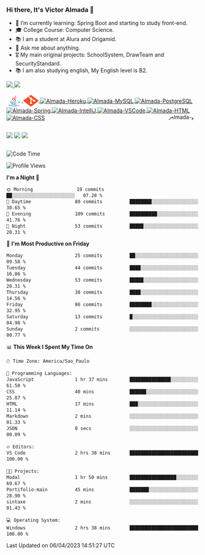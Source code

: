 ### Hi there, It's Victor Almada 👋


- 🌱 I’m currently learning: Spring Boot and starting to study front-end.
- 🎓 College Course: Computer Science.
- 📚  I am a student at Alura and Origamid.
- 💬 Ask me about anything.
- 🎖 My main original projects: SchoolSystem, DrawTeam and SecurityStandard.
- 📚 I am also studying english, My English level is B2.
 
<div>
<a href="https://github.com/Almadavic">
<img height="180em" src="https://github-readme-stats.vercel.app/api?username=Almadavic&showw_icons=true&theme=dark&include_all_commits=true&count_private=true">
<img height="180em" src="https://github-readme-stats.vercel.app/api/top-langs/?username=Almadavic&layout=compact&langs_count=16&theme=dracula">
</div>

<div style="display: inline_block"><br>
  <img align="center" alt="Almada-Java" height="30" width="40" src="https://raw.githubusercontent.com/devicons/devicon/master/icons/java/java-original.svg">
  <img align="center" alt="Almada-Git" height="30" width="40" src="https://raw.githubusercontent.com/devicons/devicon/master/icons/git/git-original.svg">
  <img align="center" alt="Almada-Heroku" height="30" width="40" src="https://cdn.jsdelivr.net/gh/devicons/devicon/icons/heroku/heroku-plain-wordmark.svg" />             
  <img align="center" alt="Almada-MySQL" height="30" width="40" src="https://cdn.jsdelivr.net/gh/devicons/devicon/icons/mysql/mysql-original-wordmark.svg" />
  <img align="center" alt="Almada-PostgreSQL" height="30" width="40" src="https://cdn.jsdelivr.net/gh/devicons/devicon/icons/postgresql/postgresql-plain-wordmark.svg" />
  <img align="center" alt="Almada-Spring" height="30" width="40" src="https://cdn.jsdelivr.net/gh/devicons/devicon/icons/spring/spring-original-wordmark.svg" />
   <img align="center" alt="Almada-IntelliJ" height="30" width="40" src="https://cdn.jsdelivr.net/gh/devicons/devicon/icons/intellij/intellij-original.svg" />
   <img align="center" alt="Almada-VSCode" height="30" width="40" src="https://cdn.jsdelivr.net/gh/devicons/devicon/icons/vscode/vscode-original.svg" />
   <img align="center" alt="Almada-HTML" height="30" width="40" src="https://cdn.jsdelivr.net/gh/devicons/devicon/icons/html5/html5-original.svg" />
   <img align="center" alt="Almada-CSS" height="30" width="40" src="https://cdn.jsdelivr.net/gh/devicons/devicon/icons/css3/css3-original.svg" />
  <img align="right" alt="Almada-pic" height="150" style="border-radius:50px;" src="https://user-images.githubusercontent.com/85299065/185514627-94fcf387-edc6-4c24-88f1-b4873ccd49e9.png">
</div>
  
  ##
 
<div> 
  <a href="https://www.youtube.com/channel/UCUrcUNA90M_ZqLEcQxd3UNA" target="_blank"><img src="https://img.shields.io/badge/YouTube-FF0000?style=for-the-badge&logo=youtube&logoColor=white" target="_blank"></a>
 <a href = "mailto:almadavic@live.com"><img src="https://img.shields.io/badge/-Gmail-%23333?style=for-the-badge&logo=gmail&logoColor=white" target="_blank"></a>
  <a href="https://www.linkedin.com/in/victoralmada/" target="_blank"><img src="https://img.shields.io/badge/-LinkedIn-%230077B5?style=for-the-badge&logo=linkedin&logoColor=white" target="_blank"></a> 
</div>

##

<!--START_SECTION:waka-->
![Code Time](http://img.shields.io/badge/Code%20Time-291%20hrs%2050%20mins-blue)

![Profile Views](http://img.shields.io/badge/Profile%20Views-7-blue)

**I'm a Night 🦉** 

```text
🌞 Morning                19 commits          ██░░░░░░░░░░░░░░░░░░░░░░░   07.28 % 
🌆 Daytime                80 commits          ████████░░░░░░░░░░░░░░░░░   30.65 % 
🌃 Evening                109 commits         ██████████░░░░░░░░░░░░░░░   41.76 % 
🌙 Night                  53 commits          █████░░░░░░░░░░░░░░░░░░░░   20.31 % 
```
📅 **I'm Most Productive on Friday** 

```text
Monday                   25 commits          ██░░░░░░░░░░░░░░░░░░░░░░░   09.58 % 
Tuesday                  44 commits          ████░░░░░░░░░░░░░░░░░░░░░   16.86 % 
Wednesday                53 commits          █████░░░░░░░░░░░░░░░░░░░░   20.31 % 
Thursday                 38 commits          ████░░░░░░░░░░░░░░░░░░░░░   14.56 % 
Friday                   86 commits          ████████░░░░░░░░░░░░░░░░░   32.95 % 
Saturday                 13 commits          █░░░░░░░░░░░░░░░░░░░░░░░░   04.98 % 
Sunday                   2 commits           ░░░░░░░░░░░░░░░░░░░░░░░░░   00.77 % 
```


📊 **This Week I Spent My Time On** 

```text
🕑︎ Time Zone: America/Sao_Paulo

💬 Programming Languages: 
JavaScript               1 hr 37 mins        ███████████████░░░░░░░░░░   61.50 % 
CSS                      40 mins             ██████░░░░░░░░░░░░░░░░░░░   25.87 % 
HTML                     17 mins             ███░░░░░░░░░░░░░░░░░░░░░░   11.14 % 
Markdown                 2 mins              ░░░░░░░░░░░░░░░░░░░░░░░░░   01.33 % 
JSON                     0 secs              ░░░░░░░░░░░░░░░░░░░░░░░░░   00.09 % 

🔥 Editors: 
VS Code                  2 hrs 38 mins       █████████████████████████   100.00 % 

🐱‍💻 Projects: 
Modal                    1 hr 50 mins        █████████████████░░░░░░░░   69.67 % 
Portifolio-main          45 mins             ███████░░░░░░░░░░░░░░░░░░   28.90 % 
sintaxe                  2 mins              ░░░░░░░░░░░░░░░░░░░░░░░░░   01.43 % 

💻 Operating System: 
Windows                  2 hrs 38 mins       █████████████████████████   100.00 % 
```


 Last Updated on 06/04/2023 14:51:27 UTC
<!--END_SECTION:waka-->
